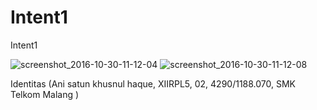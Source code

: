 # Intent1

Intent1

![screenshot_2016-10-30-11-12-04](https://cloud.githubusercontent.com/assets/22785523/19834478/931290aa-9e93-11e6-967b-b8a7243520a2.jpg)
![screenshot_2016-10-30-11-12-08](https://cloud.githubusercontent.com/assets/22785523/19834479/931af2b8-9e93-11e6-9e70-4deda47b0652.jpg)


Identitas (Ani satun khusnul haque, XIIRPL5, 02, 4290/1188.070, SMK Telkom Malang )
